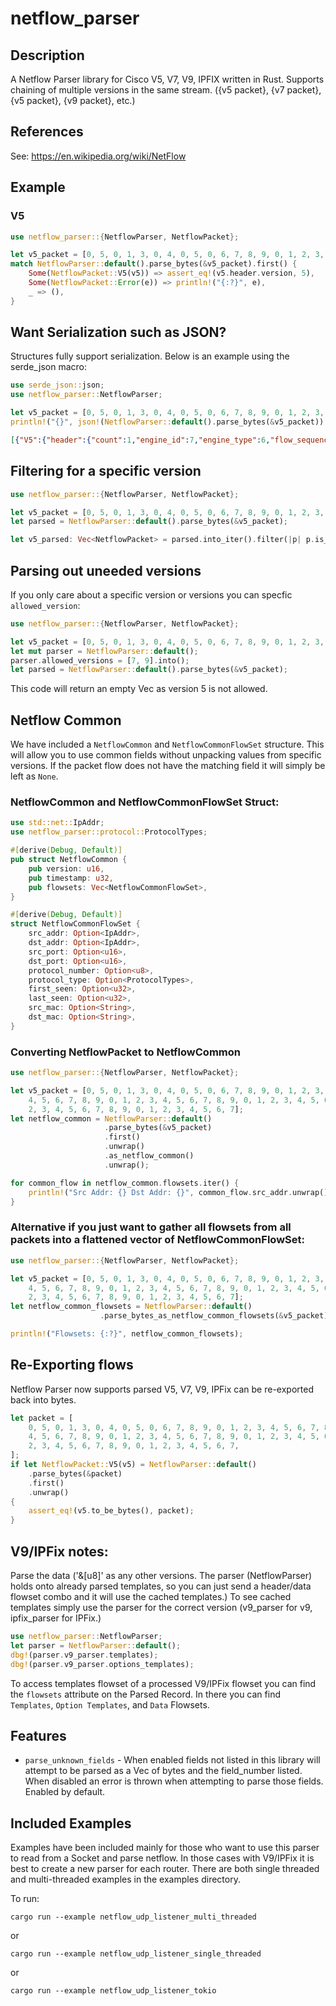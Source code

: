 # netflow_parser

## Description

A Netflow Parser library for Cisco V5, V7, V9, IPFIX written in Rust.
Supports chaining of multiple versions in the same stream.  ({v5 packet}, {v7 packet}, {v5 packet}, {v9 packet}, etc.)

## References
See: <https://en.wikipedia.org/wiki/NetFlow>

## Example

### V5

```rust
use netflow_parser::{NetflowParser, NetflowPacket};

let v5_packet = [0, 5, 0, 1, 3, 0, 4, 0, 5, 0, 6, 7, 8, 9, 0, 1, 2, 3, 4, 5, 6, 7, 8, 9, 0, 1, 2, 3, 4, 5, 6, 7, 8, 9, 0, 1, 2, 3, 4, 5, 6, 7, 8, 9, 0, 1, 2, 3, 4, 5, 6, 7, 8, 9, 0, 1, 2, 3, 4, 5, 6, 7, 8, 9, 0, 1, 2, 3, 4, 5, 6, 7,];
match NetflowParser::default().parse_bytes(&v5_packet).first() {
    Some(NetflowPacket::V5(v5)) => assert_eq!(v5.header.version, 5),
    Some(NetflowPacket::Error(e)) => println!("{:?}", e),
    _ => (),
}
```

## Want Serialization such as JSON?
Structures fully support serialization.  Below is an example using the serde_json macro:
```rust
use serde_json::json;
use netflow_parser::NetflowParser;

let v5_packet = [0, 5, 0, 1, 3, 0, 4, 0, 5, 0, 6, 7, 8, 9, 0, 1, 2, 3, 4, 5, 6, 7, 8, 9, 0, 1, 2, 3, 4, 5, 6, 7, 8, 9, 0, 1, 2, 3, 4, 5, 6, 7, 8, 9, 0, 1, 2, 3, 4, 5, 6, 7, 8, 9, 0, 1, 2, 3, 4, 5, 6, 7, 8, 9, 0, 1, 2, 3, 4, 5, 6, 7,];
println!("{}", json!(NetflowParser::default().parse_bytes(&v5_packet)).to_string());
```

```json
[{"V5":{"header":{"count":1,"engine_id":7,"engine_type":6,"flow_sequence":33752069,"sampling_interval":2057,"sys_up_time":{"nanos":672000000,"secs":50332},"unix_nsecs":134807553,"unix_secs":83887623,"version":5},"sets":[{"d_octets":66051,"d_pkts":101124105,"dst_addr":"4.5.6.7","dst_as":515,"dst_mask":5,"dst_port":1029,"first":{"nanos":87000000,"secs":67438},"input":515,"last":{"nanos":553000000,"secs":134807},"next_hop":"8.9.0.1","output":1029,"pad1":6,"pad2":1543,"protocol_number":8,"protocol_type":"Egp","src_addr":"0.1.2.3","src_as":1,"src_mask":4,"src_port":515,"tcp_flags":7,"tos":9}]}}]
```

## Filtering for a specific version

```rust
use netflow_parser::{NetflowParser, NetflowPacket};

let v5_packet = [0, 5, 0, 1, 3, 0, 4, 0, 5, 0, 6, 7, 8, 9, 0, 1, 2, 3, 4, 5, 6, 7, 8, 9, 0, 1, 2, 3, 4, 5, 6, 7, 8, 9, 0, 1, 2, 3, 4, 5, 6, 7, 8, 9, 0, 1, 2, 3, 4, 5, 6, 7, 8, 9, 0, 1, 2, 3, 4, 5, 6, 7, 8, 9, 0, 1, 2, 3, 4, 5, 6, 7,];
let parsed = NetflowParser::default().parse_bytes(&v5_packet);

let v5_parsed: Vec<NetflowPacket> = parsed.into_iter().filter(|p| p.is_v5()).collect();
```

## Parsing out uneeded versions
If you only care about a specific version or versions you can specfic `allowed_version`:
```rust
use netflow_parser::{NetflowParser, NetflowPacket};

let v5_packet = [0, 5, 0, 1, 3, 0, 4, 0, 5, 0, 6, 7, 8, 9, 0, 1, 2, 3, 4, 5, 6, 7, 8, 9, 0, 1, 2, 3, 4, 5, 6, 7, 8, 9, 0, 1, 2, 3, 4, 5, 6, 7, 8, 9, 0, 1, 2, 3, 4, 5, 6, 7, 8, 9, 0, 1, 2, 3, 4, 5, 6, 7, 8, 9, 0, 1, 2, 3, 4, 5, 6, 7,];
let mut parser = NetflowParser::default();
parser.allowed_versions = [7, 9].into();
let parsed = NetflowParser::default().parse_bytes(&v5_packet);
```

This code will return an empty Vec as version 5 is not allowed.

## Netflow Common

We have included a `NetflowCommon` and `NetflowCommonFlowSet` structure.
This will allow you to use common fields without unpacking values from specific versions.
If the packet flow does not have the matching field it will simply be left as `None`.

### NetflowCommon and NetflowCommonFlowSet Struct:
```rust
use std::net::IpAddr;
use netflow_parser::protocol::ProtocolTypes;

#[derive(Debug, Default)]
pub struct NetflowCommon {
    pub version: u16,
    pub timestamp: u32,
    pub flowsets: Vec<NetflowCommonFlowSet>,
}

#[derive(Debug, Default)]
struct NetflowCommonFlowSet {
    src_addr: Option<IpAddr>,
    dst_addr: Option<IpAddr>,
    src_port: Option<u16>,
    dst_port: Option<u16>,
    protocol_number: Option<u8>,
    protocol_type: Option<ProtocolTypes>,
    first_seen: Option<u32>,
    last_seen: Option<u32>,
    src_mac: Option<String>,
    dst_mac: Option<String>,
}
```

### Converting NetflowPacket to NetflowCommon

```rust
use netflow_parser::{NetflowParser, NetflowPacket};

let v5_packet = [0, 5, 0, 1, 3, 0, 4, 0, 5, 0, 6, 7, 8, 9, 0, 1, 2, 3, 4, 5, 6, 7, 8, 9, 0, 1, 2, 3,
    4, 5, 6, 7, 8, 9, 0, 1, 2, 3, 4, 5, 6, 7, 8, 9, 0, 1, 2, 3, 4, 5, 6, 7, 8, 9, 0, 1,
    2, 3, 4, 5, 6, 7, 8, 9, 0, 1, 2, 3, 4, 5, 6, 7];
let netflow_common = NetflowParser::default()
                     .parse_bytes(&v5_packet)
                     .first()
                     .unwrap()
                     .as_netflow_common()
                     .unwrap();

for common_flow in netflow_common.flowsets.iter() {
    println!("Src Addr: {} Dst Addr: {}", common_flow.src_addr.unwrap(), common_flow.dst_addr.unwrap());
}
```

### Alternative if you just want to gather all flowsets from all packets into a flattened vector of NetflowCommonFlowSet:

```rust
use netflow_parser::{NetflowParser, NetflowPacket};

let v5_packet = [0, 5, 0, 1, 3, 0, 4, 0, 5, 0, 6, 7, 8, 9, 0, 1, 2, 3, 4, 5, 6, 7, 8, 9, 0, 1, 2, 3,
    4, 5, 6, 7, 8, 9, 0, 1, 2, 3, 4, 5, 6, 7, 8, 9, 0, 1, 2, 3, 4, 5, 6, 7, 8, 9, 0, 1,
    2, 3, 4, 5, 6, 7, 8, 9, 0, 1, 2, 3, 4, 5, 6, 7];
let netflow_common_flowsets = NetflowParser::default()
                    .parse_bytes_as_netflow_common_flowsets(&v5_packet);

println!("Flowsets: {:?}", netflow_common_flowsets);
```

## Re-Exporting flows

Netflow Parser now supports parsed V5, V7, V9, IPFix can be re-exported back into bytes.
```rust
let packet = [
    0, 5, 0, 1, 3, 0, 4, 0, 5, 0, 6, 7, 8, 9, 0, 1, 2, 3, 4, 5, 6, 7, 8, 9, 0, 1, 2, 3,
    4, 5, 6, 7, 8, 9, 0, 1, 2, 3, 4, 5, 6, 7, 8, 9, 0, 1, 2, 3, 4, 5, 6, 7, 8, 9, 0, 1,
    2, 3, 4, 5, 6, 7, 8, 9, 0, 1, 2, 3, 4, 5, 6, 7,
];
if let NetflowPacket::V5(v5) = NetflowParser::default()
    .parse_bytes(&packet)
    .first()
    .unwrap()
{
    assert_eq!(v5.to_be_bytes(), packet);
}
```

## V9/IPFix notes:

Parse the data ('&[u8]' as any other versions.  The parser (NetflowParser) holds onto already parsed templates, so you can just send a header/data flowset combo and it will use the cached templates.)   To see cached templates simply use the parser for the correct version (v9_parser for v9, ipfix_parser for IPFix.)

```rust
use netflow_parser::NetflowParser;
let parser = NetflowParser::default();
dbg!(parser.v9_parser.templates);
dbg!(parser.v9_parser.options_templates);
```

To access templates flowset of a processed V9/IPFix flowset you can find the `flowsets` attribute on the Parsed Record.  In there you can find `Templates`, `Option Templates`, and `Data` Flowsets.

## Features

* `parse_unknown_fields` - When enabled fields not listed in this library will attempt to be parsed as a Vec of bytes and the field_number listed.  When disabled an error is thrown when attempting to parse those fields.  Enabled by default.

## Included Examples

Examples have been included mainly for those who want to use this parser to read from a Socket and parse netflow.  In those cases with V9/IPFix it is best to create a new parser for each router.  There are both single threaded and multi-threaded examples in the examples directory.

To run:

```cargo run --example netflow_udp_listener_multi_threaded```

or 

```cargo run --example netflow_udp_listener_single_threaded```

or

```cargo run --example netflow_udp_listener_tokio```
